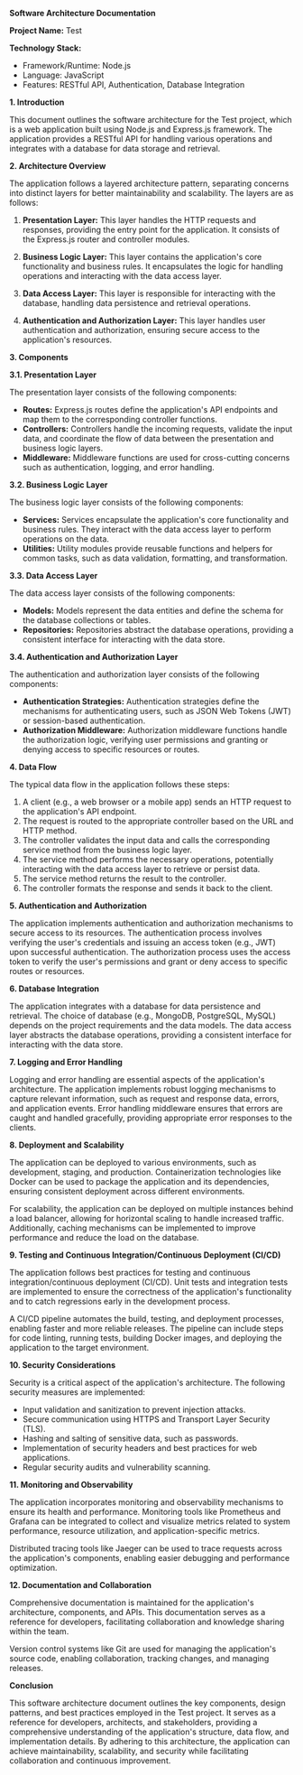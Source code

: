 **Software Architecture Documentation**

**Project Name:** Test

**Technology Stack:**
- Framework/Runtime: Node.js
- Language: JavaScript
- Features: RESTful API, Authentication, Database Integration

**1. Introduction**

This document outlines the software architecture for the Test project, which is a web application built using Node.js and Express.js framework. The application provides a RESTful API for handling various operations and integrates with a database for data storage and retrieval.

**2. Architecture Overview**

The application follows a layered architecture pattern, separating concerns into distinct layers for better maintainability and scalability. The layers are as follows:

1. **Presentation Layer:** This layer handles the HTTP requests and responses, providing the entry point for the application. It consists of the Express.js router and controller modules.

2. **Business Logic Layer:** This layer contains the application's core functionality and business rules. It encapsulates the logic for handling operations and interacting with the data access layer.

3. **Data Access Layer:** This layer is responsible for interacting with the database, handling data persistence and retrieval operations.

4. **Authentication and Authorization Layer:** This layer handles user authentication and authorization, ensuring secure access to the application's resources.

**3. Components**

**3.1. Presentation Layer**

The presentation layer consists of the following components:

- **Routes:** Express.js routes define the application's API endpoints and map them to the corresponding controller functions.
- **Controllers:** Controllers handle the incoming requests, validate the input data, and coordinate the flow of data between the presentation and business logic layers.
- **Middleware:** Middleware functions are used for cross-cutting concerns such as authentication, logging, and error handling.

**3.2. Business Logic Layer**

The business logic layer consists of the following components:

- **Services:** Services encapsulate the application's core functionality and business rules. They interact with the data access layer to perform operations on the data.
- **Utilities:** Utility modules provide reusable functions and helpers for common tasks, such as data validation, formatting, and transformation.

**3.3. Data Access Layer**

The data access layer consists of the following components:

- **Models:** Models represent the data entities and define the schema for the database collections or tables.
- **Repositories:** Repositories abstract the database operations, providing a consistent interface for interacting with the data store.

**3.4. Authentication and Authorization Layer**

The authentication and authorization layer consists of the following components:

- **Authentication Strategies:** Authentication strategies define the mechanisms for authenticating users, such as JSON Web Tokens (JWT) or session-based authentication.
- **Authorization Middleware:** Authorization middleware functions handle the authorization logic, verifying user permissions and granting or denying access to specific resources or routes.

**4. Data Flow**

The typical data flow in the application follows these steps:

1. A client (e.g., a web browser or a mobile app) sends an HTTP request to the application's API endpoint.
2. The request is routed to the appropriate controller based on the URL and HTTP method.
3. The controller validates the input data and calls the corresponding service method from the business logic layer.
4. The service method performs the necessary operations, potentially interacting with the data access layer to retrieve or persist data.
5. The service method returns the result to the controller.
6. The controller formats the response and sends it back to the client.

**5. Authentication and Authorization**

The application implements authentication and authorization mechanisms to secure access to its resources. The authentication process involves verifying the user's credentials and issuing an access token (e.g., JWT) upon successful authentication. The authorization process uses the access token to verify the user's permissions and grant or deny access to specific routes or resources.

**6. Database Integration**

The application integrates with a database for data persistence and retrieval. The choice of database (e.g., MongoDB, PostgreSQL, MySQL) depends on the project requirements and the data models. The data access layer abstracts the database operations, providing a consistent interface for interacting with the data store.

**7. Logging and Error Handling**

Logging and error handling are essential aspects of the application's architecture. The application implements robust logging mechanisms to capture relevant information, such as request and response data, errors, and application events. Error handling middleware ensures that errors are caught and handled gracefully, providing appropriate error responses to the clients.

**8. Deployment and Scalability**

The application can be deployed to various environments, such as development, staging, and production. Containerization technologies like Docker can be used to package the application and its dependencies, ensuring consistent deployment across different environments.

For scalability, the application can be deployed on multiple instances behind a load balancer, allowing for horizontal scaling to handle increased traffic. Additionally, caching mechanisms can be implemented to improve performance and reduce the load on the database.

**9. Testing and Continuous Integration/Continuous Deployment (CI/CD)**

The application follows best practices for testing and continuous integration/continuous deployment (CI/CD). Unit tests and integration tests are implemented to ensure the correctness of the application's functionality and to catch regressions early in the development process.

A CI/CD pipeline automates the build, testing, and deployment processes, enabling faster and more reliable releases. The pipeline can include steps for code linting, running tests, building Docker images, and deploying the application to the target environment.

**10. Security Considerations**

Security is a critical aspect of the application's architecture. The following security measures are implemented:

- Input validation and sanitization to prevent injection attacks.
- Secure communication using HTTPS and Transport Layer Security (TLS).
- Hashing and salting of sensitive data, such as passwords.
- Implementation of security headers and best practices for web applications.
- Regular security audits and vulnerability scanning.

**11. Monitoring and Observability**

The application incorporates monitoring and observability mechanisms to ensure its health and performance. Monitoring tools like Prometheus and Grafana can be integrated to collect and visualize metrics related to system performance, resource utilization, and application-specific metrics.

Distributed tracing tools like Jaeger can be used to trace requests across the application's components, enabling easier debugging and performance optimization.

**12. Documentation and Collaboration**

Comprehensive documentation is maintained for the application's architecture, components, and APIs. This documentation serves as a reference for developers, facilitating collaboration and knowledge sharing within the team.

Version control systems like Git are used for managing the application's source code, enabling collaboration, tracking changes, and managing releases.

**Conclusion**

This software architecture document outlines the key components, design patterns, and best practices employed in the Test project. It serves as a reference for developers, architects, and stakeholders, providing a comprehensive understanding of the application's structure, data flow, and implementation details. By adhering to this architecture, the application can achieve maintainability, scalability, and security while facilitating collaboration and continuous improvement.